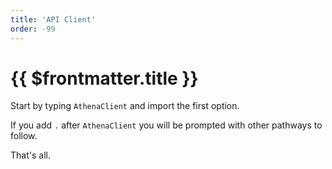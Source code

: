 ```yaml
---
title: 'API Client'
order: -99
---
```


# {{ $frontmatter.title }}

Start by typing `AthenaClient` and import the first option.

If you add `.` after `AthenaClient` you will be prompted with other pathways to follow.

That's all.